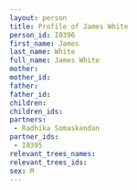 ```yaml
---
layout: person
title: Profile of James White
person_id: I0396
first_name: James
last_name: White
full_name: James White
mother: 
mother_id: 
father: 
father_id: 
children:
children_ids:
partners:
 - Radhika Somaskandan
partner_ids:
 - I0395
relevant_trees_names:
relevant_trees_ids:
sex: M
---
```


